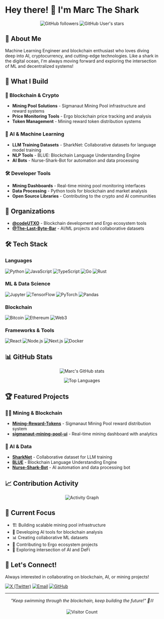 # Hey there! 👋 I'm Marc The Shark

<div align="center">
  
![GitHub followers](https://img.shields.io/github/followers/marctheshark3?style=social)
![GitHub User's stars](https://img.shields.io/github/stars/marctheshark3?style=social)

</div>

## 🦈 About Me

Machine Learning Engineer and blockchain enthusiast who loves diving deep into AI, cryptocurrency, and cutting-edge technologies. Like a shark in the digital ocean, I'm always moving forward and exploring the intersection of ML and decentralized systems!

## 🚀 What I Build

### 🔗 Blockchain & Crypto
- **Mining Pool Solutions** - Sigmanaut Mining Pool infrastructure and reward systems
- **Price Monitoring Tools** - Ergo blockchain price tracking and analysis
- **Token Management** - Mining reward token distribution systems

### 🤖 AI & Machine Learning
- **LLM Training Datasets** - SharkNet: Collaborative datasets for language model training
- **NLP Tools** - BLUE: Blockchain Language Understanding Engine
- **AI Bots** - Nurse-Shark-Bot for automation and data processing

### 🛠️ Developer Tools
- **Mining Dashboards** - Real-time mining pool monitoring interfaces
- **Data Processing** - Python tools for blockchain and market analysis
- **Open Source Libraries** - Contributing to the crypto and AI communities

## 🏢 Organizations

- **[@codeUTXO](https://github.com/codeUTXO)** - Blockchain development and Ergo ecosystem tools
- **[@The-Last-Byte-Bar](https://github.com/The-Last-Byte-Bar)** - AI/ML projects and collaborative datasets

## 🛠️ Tech Stack

### Languages
![Python](https://img.shields.io/badge/-Python-3776AB?style=flat-square&logo=python&logoColor=white)
![JavaScript](https://img.shields.io/badge/-JavaScript-F7DF1E?style=flat-square&logo=javascript&logoColor=black)
![TypeScript](https://img.shields.io/badge/-TypeScript-3178C6?style=flat-square&logo=typescript&logoColor=white)
![Go](https://img.shields.io/badge/-Go-00ADD8?style=flat-square&logo=go&logoColor=white)
![Rust](https://img.shields.io/badge/-Rust-000000?style=flat-square&logo=rust&logoColor=white)

### ML & Data Science
![Jupyter](https://img.shields.io/badge/-Jupyter-F37626?style=flat-square&logo=jupyter&logoColor=white)
![TensorFlow](https://img.shields.io/badge/-TensorFlow-FF6F00?style=flat-square&logo=tensorflow&logoColor=white)
![PyTorch](https://img.shields.io/badge/-PyTorch-EE4C2C?style=flat-square&logo=pytorch&logoColor=white)
![Pandas](https://img.shields.io/badge/-Pandas-150458?style=flat-square&logo=pandas&logoColor=white)

### Blockchain
![Bitcoin](https://img.shields.io/badge/-Bitcoin-F7931E?style=flat-square&logo=bitcoin&logoColor=white)
![Ethereum](https://img.shields.io/badge/-Ethereum-3C3C3D?style=flat-square&logo=ethereum&logoColor=white)
![Web3](https://img.shields.io/badge/-Web3-F16822?style=flat-square&logo=web3.js&logoColor=white)

### Frameworks & Tools
![React](https://img.shields.io/badge/-React-61DAFB?style=flat-square&logo=react&logoColor=black)
![Node.js](https://img.shields.io/badge/-Node.js-339933?style=flat-square&logo=node.js&logoColor=white)
![Next.js](https://img.shields.io/badge/-Next.js-000000?style=flat-square&logo=next.js&logoColor=white)
![Docker](https://img.shields.io/badge/-Docker-2496ED?style=flat-square&logo=docker&logoColor=white)

## 📊 GitHub Stats

<div align="center">
  
![Marc's GitHub stats](https://github-readme-stats.vercel.app/api?username=marctheshark3&show_icons=true&theme=tokyonight&hide_border=true&count_private=true)

![Top Languages](https://github-readme-stats.vercel.app/api/top-langs/?username=marctheshark3&layout=compact&theme=tokyonight&hide_border=true&langs_count=8)

</div>

## 🏆 Featured Projects

### 🏊‍♂️ Mining & Blockchain
- **[Mining-Reward-Tokens](https://github.com/marctheshark3/Mining-Reward-Tokens)** - Sigmanaut Mining Pool reward distribution system
- **[sigmanaut-mining-pool-ui](https://github.com/marctheshark3/sigmanaut-mining-pool-ui)** - Real-time mining dashboard with analytics

### 🧠 AI & Data
- **[SharkNet](https://github.com/The-Last-Byte-Bar/SharkNet)** - Collaborative dataset for LLM training
- **[BLUE](https://github.com/The-Last-Byte-Bar/BLUE)** - Blockchain Language Understanding Engine
- **[Nurse-Shark-Bot](https://github.com/The-Last-Byte-Bar/Nurse-Shark-Bot)** - AI automation and data processing bot

## 📈 Contribution Activity

<div align="center">
  
![Activity Graph](https://github-readme-activity-graph.vercel.app/graph?username=marctheshark3&theme=tokyo-night&hide_border=true)

</div>

## 🔭 Current Focus

- 🏗️ Building scalable mining pool infrastructure
- 🤖 Developing AI tools for blockchain analysis
- 📊 Creating collaborative ML datasets
- 🦈 Contributing to Ergo ecosystem projects
- 🔬 Exploring intersection of AI and DeFi

## 💬 Let's Connect!

Always interested in collaborating on blockchain, AI, or mining projects!

[![X (Twitter)](https://img.shields.io/badge/-@neuralyogi-1DA1F2?style=flat-square&logo=x&logoColor=white)](https://x.com/neuralyogi)
[![Email](https://img.shields.io/badge/-marctheshark333@gmail.com-D14836?style=flat-square&logo=gmail&logoColor=white)](mailto:marctheshark333@gmail.com)
[![GitHub](https://img.shields.io/badge/-@marctheshark3-181717?style=flat-square&logo=github)](https://github.com/marctheshark3)

---

<div align="center">
  
*"Keep swimming through the blockchain, keep building the future!" 🦈⛓️*

![Visitor Count](https://profile-counter.glitch.me/marctheshark3/count.svg)

</div>